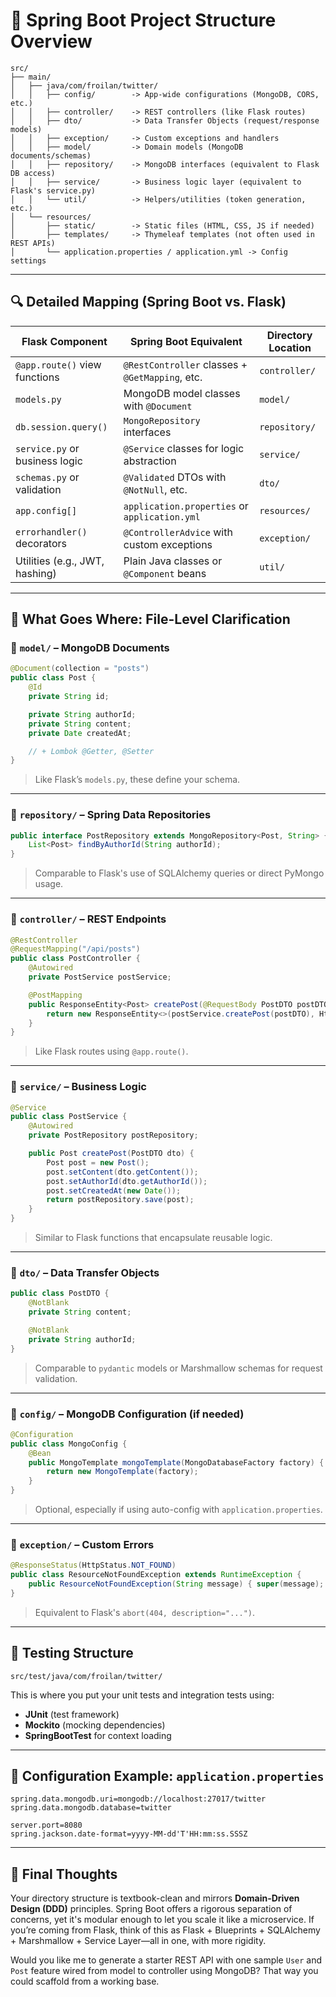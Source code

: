 # 📁 Spring Boot Project Structure Overview

```text
src/
├── main/
│   ├── java/com/froilan/twitter/
│   │   ├── config/        -> App-wide configurations (MongoDB, CORS, etc.)
│   │   ├── controller/    -> REST controllers (like Flask routes)
│   │   ├── dto/           -> Data Transfer Objects (request/response models)
│   │   ├── exception/     -> Custom exceptions and handlers
│   │   ├── model/         -> Domain models (MongoDB documents/schemas)
│   │   ├── repository/    -> MongoDB interfaces (equivalent to Flask DB access)
│   │   ├── service/       -> Business logic layer (equivalent to Flask's service.py)
│   │   └── util/          -> Helpers/utilities (token generation, etc.)
│   └── resources/
│       ├── static/        -> Static files (HTML, CSS, JS if needed)
│       ├── templates/     -> Thymeleaf templates (not often used in REST APIs)
│       └── application.properties / application.yml -> Config settings
```

---

## 🔍 Detailed Mapping (Spring Boot vs. Flask)

| Flask Component                | Spring Boot Equivalent                          | Directory Location |
| ------------------------------ | ----------------------------------------------- | ------------------ |
| `@app.route()` view functions  | `@RestController` classes + `@GetMapping`, etc. | `controller/`      |
| `models.py`                    | MongoDB model classes with `@Document`          | `model/`           |
| `db.session.query()`           | `MongoRepository` interfaces                    | `repository/`      |
| `service.py` or business logic | `@Service` classes for logic abstraction        | `service/`         |
| `schemas.py` or validation     | `@Validated` DTOs with `@NotNull`, etc.         | `dto/`             |
| `app.config[]`                 | `application.properties` or `application.yml`   | `resources/`       |
| `errorhandler()` decorators    | `@ControllerAdvice` with custom exceptions      | `exception/`       |
| Utilities (e.g., JWT, hashing) | Plain Java classes or `@Component` beans        | `util/`            |

---

## 🔧 What Goes Where: File-Level Clarification

### 🔹 `model/` – MongoDB Documents

```java
@Document(collection = "posts")
public class Post {
    @Id
    private String id;

    private String authorId;
    private String content;
    private Date createdAt;

    // + Lombok @Getter, @Setter
}
```

> Like Flask’s `models.py`, these define your schema.

---

### 🔹 `repository/` – Spring Data Repositories

```java
public interface PostRepository extends MongoRepository<Post, String> {
    List<Post> findByAuthorId(String authorId);
}
```

> Comparable to Flask's use of SQLAlchemy queries or direct PyMongo usage.

---

### 🔹 `controller/` – REST Endpoints

```java
@RestController
@RequestMapping("/api/posts")
public class PostController {
    @Autowired
    private PostService postService;

    @PostMapping
    public ResponseEntity<Post> createPost(@RequestBody PostDTO postDTO) {
        return new ResponseEntity<>(postService.createPost(postDTO), HttpStatus.CREATED);
    }
}
```

> Like Flask routes using `@app.route()`.

---

### 🔹 `service/` – Business Logic

```java
@Service
public class PostService {
    @Autowired
    private PostRepository postRepository;

    public Post createPost(PostDTO dto) {
        Post post = new Post();
        post.setContent(dto.getContent());
        post.setAuthorId(dto.getAuthorId());
        post.setCreatedAt(new Date());
        return postRepository.save(post);
    }
}
```

> Similar to Flask functions that encapsulate reusable logic.

---

### 🔹 `dto/` – Data Transfer Objects

```java
public class PostDTO {
    @NotBlank
    private String content;

    @NotBlank
    private String authorId;
}
```

> Comparable to `pydantic` models or Marshmallow schemas for request validation.

---

### 🔹 `config/` – MongoDB Configuration (if needed)

```java
@Configuration
public class MongoConfig {
    @Bean
    public MongoTemplate mongoTemplate(MongoDatabaseFactory factory) {
        return new MongoTemplate(factory);
    }
}
```

> Optional, especially if using auto-config with `application.properties`.

---

### 🔹 `exception/` – Custom Errors

```java
@ResponseStatus(HttpStatus.NOT_FOUND)
public class ResourceNotFoundException extends RuntimeException {
    public ResourceNotFoundException(String message) { super(message); }
}
```

> Equivalent to Flask's `abort(404, description="...")`.

---

## 🧪 Testing Structure

```text
src/test/java/com/froilan/twitter/
```

This is where you put your unit tests and integration tests using:

* **JUnit** (test framework)
* **Mockito** (mocking dependencies)
* **SpringBootTest** for context loading

---

## 📝 Configuration Example: `application.properties`

```properties
spring.data.mongodb.uri=mongodb://localhost:27017/twitter
spring.data.mongodb.database=twitter

server.port=8080
spring.jackson.date-format=yyyy-MM-dd'T'HH:mm:ss.SSSZ
```

---

## 💭 Final Thoughts

Your directory structure is textbook-clean and mirrors **Domain-Driven Design (DDD)** principles. Spring Boot offers a rigorous separation of concerns, yet it's modular enough to let you scale it like a microservice. If you’re coming from Flask, think of this as Flask + Blueprints + SQLAlchemy + Marshmallow + Service Layer—all in one, with more rigidity.

Would you like me to generate a starter REST API with one sample `User` and `Post` feature wired from model to controller using MongoDB? That way you could scaffold from a working base.
